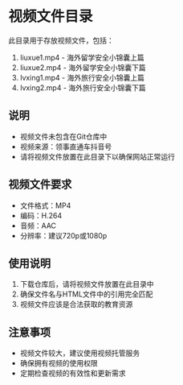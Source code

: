 # 视频文件目录

此目录用于存放视频文件，包括：

1. liuxue1.mp4 - 海外留学安全小锦囊上篇
2. liuxue2.mp4 - 海外留学安全小锦囊下篇
3. lvxing1.mp4 - 海外旅行安全小锦囊上篇
4. lvxing2.mp4 - 海外旅行安全小锦囊下篇

## 说明

- 视频文件未包含在Git仓库中
- 视频来源：领事直通车抖音号
- 请将视频文件放置在此目录下以确保网站正常运行

## 视频文件要求

- 文件格式：MP4
- 编码：H.264
- 音频：AAC
- 分辨率：建议720p或1080p

## 使用说明

1. 下载仓库后，请将视频文件放置在此目录中
2. 确保文件名与HTML文件中的引用完全匹配
3. 视频文件应该是合法获取的教育资源

## 注意事项

- 视频文件较大，建议使用视频托管服务
- 确保拥有视频的使用权限
- 定期检查视频的有效性和更新需求